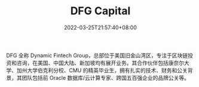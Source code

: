 ﻿---
weight: 
title: "DFG Capital"
description: "DFG 全称 Dynamic Fintech Group，总部位于美国旧金山湾区，专注于区块链投资和咨询，在美国、中国大陆、新加坡均有展开业务"
date: 2022-03-25T21:57:40+08:00
lastmod: 2022-03-25T16:45:40+08:00
draft: false
authors: ["Metabd"]
featuredImage: "dfg-capital.png"
link: ""
tags: ["投资机构","DFG Capital"]
categories: ["navigation"]
navigation: ["投资机构"]
lightgallery: true
toc: true
pinned: false
recommend: false
recommend1: false
---
DFG 全称 Dynamic Fintech Group，总部位于美国旧金山湾区，专注于区块链投资和咨询，在美国、中国大陆、新加坡均有展开业务。其合作伙伴包括康奈尔大学、加州大学伯克利分校、CMU 的精英毕业生，拥有扎实的技术、财务和公关背景，其团队包括前 Oracle 数据库/云计算专家、跨国五百强企业的品牌公关等。

